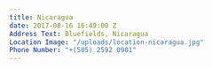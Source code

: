 ```yaml
---
title: Nicaragua
date: 2017-08-16 16:49:00 Z
Address Text: Bluefields, Nicaragua
Location Image: "/uploads/location-nicaragua.jpg"
Phone Number: "+(505) 2592 0901"
---
```


